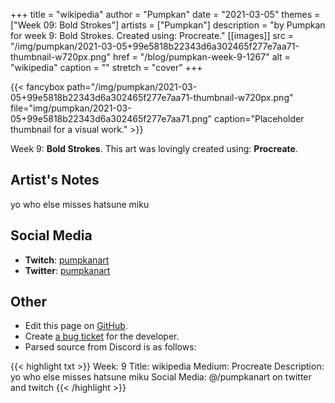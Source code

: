 +++
title =       "wikipedia"
author =      "Pumpkan"
date =        "2021-03-05"
themes =      ["Week 09: Bold Strokes"]
artists =     ["Pumpkan"]
description = "by Pumpkan for week 9: Bold Strokes. Created using: Procreate."
[[images]]
      src = "/img/pumpkan/2021-03-05+99e5818b22343d6a302465f277e7aa71-thumbnail-w720px.png"
      href = "/blog/pumpkan-week-9-1267"
      alt = "wikipedia"
      caption = ""
      stretch = "cover"
+++


{{< fancybox path="/img/pumpkan/2021-03-05+99e5818b22343d6a302465f277e7aa71-thumbnail-w720px.png" file="img/pumpkan/2021-03-05+99e5818b22343d6a302465f277e7aa71.png" caption="Placeholder thumbnail for a visual work." >}}


Week 9: **Bold Strokes**. This art was lovingly created using: **Procreate**.

## Artist's Notes

yo who else misses hatsune miku

## Social Media

- **Twitch**: <a href='https://twitch.tv/pumpkanart' target='_blank'>pumpkanart</a>
- **Twitter**: <a href='https://twitter.com/pumpkanart' target='_blank'>pumpkanart</a>

## Other

- Edit this page on [GitHub](https://github.com/teaminkling/web-refresh/edit/main/content/blog/pumpkan-week-9-1267.md).
- Create [a bug ticket](https://github.com/teaminkling/web-refresh/issues/new?assignees=&labels=bug&template=problem-report.md&title=) for the developer.
- Parsed source from Discord is as follows:

{{< highlight txt >}}
Week: 9
Title: wikipedia
Medium: Procreate
Description: yo who else misses hatsune miku
Social Media: @/pumpkanart on twitter and twitch
{{< /highlight >}}